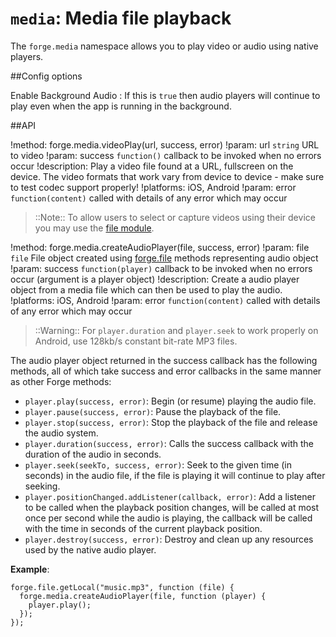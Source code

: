 ``media``: Media file playback
==============================

The ``forge.media`` namespace allows you to play video or audio using native players.

##Config options

Enable Background Audio
:   If this is `true` then audio players will continue to play even when the app is running in the background.

##API

!method: forge.media.videoPlay(url, success, error)
!param: url `string` URL to video
!param: success `function()` callback to be invoked when no errors occur
!description: Play a video file found at a URL, fullscreen on the device. The video formats that work vary from device to device - make sure to test codec support properly!
!platforms: iOS, Android
!param: error `function(content)` called with details of any error which may occur

> ::Note:: To allow users to select or capture videos using their device you may use the [file module](/modules/file/current/docs/index.html).

!method: forge.media.createAudioPlayer(file, success, error)
!param: file `file`  File object created using [forge.file](/modules/file/current/docs/index.html) methods representing audio object
!param: success `function(player)` callback to be invoked when no errors occur (argument is a player object)
!description: Create a audio player object from a media file which can then be used to play the audio.
!platforms: iOS, Android
!param: error `function(content)` called with details of any error which may occur

> ::Warning:: For ``player.duration`` and ``player.seek`` to work properly on
Android, use 128kb/s constant bit-rate MP3 files.

The audio player object returned in the success callback has the
following methods, all of which take success and error callbacks in the
same manner as other Forge methods:

-  ``player.play(success, error)``: Begin (or resume) playing the audio
   file.
-  ``player.pause(success, error)``: Pause the playback of the file.
-  ``player.stop(success, error)``: Stop the playback of the file and
   release the audio system.
-  ``player.duration(success, error)``: Calls the success callback with
   the duration of the audio in seconds.
-  ``player.seek(seekTo, success, error)``: Seek to the given time (in
   seconds) in the audio file, if the file is playing it will continue
   to play after seeking.
-  ``player.positionChanged.addListener(callback, error)``: Add a listener to be called when the playback position changes, will be called at most once per second while the audio is playing, the callback will be called with the time in seconds of the current playback position.
-  ``player.destroy(success, error)``: Destroy and clean up any resources used by the native audio player.

**Example**:

    forge.file.getLocal("music.mp3", function (file) {
      forge.media.createAudioPlayer(file, function (player) {
        player.play();
      });
    });
